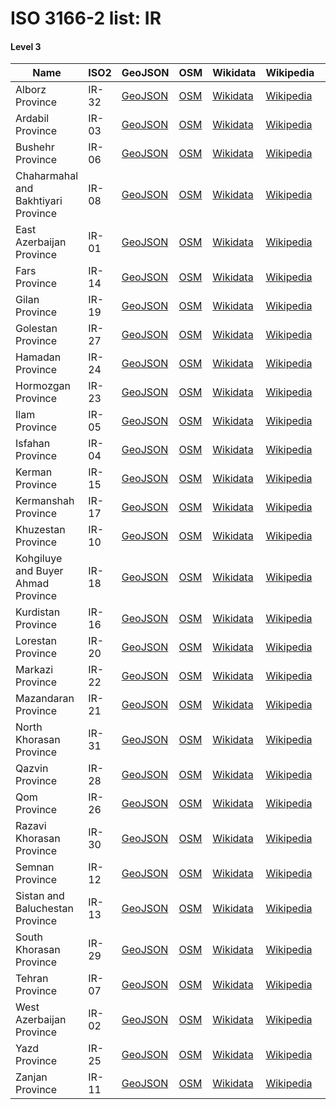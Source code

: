 # ISO 3166-2 list: IR


#### Level 3
Name | ISO2 | GeoJSON | OSM | Wikidata | Wikipedia | population 
--- | --- | --- | --- | --- | --- | --: 
Alborz Province | IR-32 | [GeoJSON](../../geojson/high/iso2/IR/IR-32.geojson) | [OSM](https://www.openstreetmap.org/relation/1015996) | [Wikidata](https://www.wikidata.org/wiki/Q392522) | [Wikipedia](http://en.wikipedia.org/wiki/en%3AAlborz%20Province) | 2,712,400
Ardabil Province | IR-03 | [GeoJSON](../../geojson/high/iso2/IR/IR-03.geojson) | [OSM](https://www.openstreetmap.org/relation/269635) | [Wikidata](https://www.wikidata.org/wiki/Q134228) | [Wikipedia](http://en.wikipedia.org/wiki/en%3AArdabil%20Province) | 1,270,420
Bushehr Province | IR-06 | [GeoJSON](../../geojson/high/iso2/IR/IR-06.geojson) | [OSM](https://www.openstreetmap.org/relation/269575) | [Wikidata](https://www.wikidata.org/wiki/Q132945) | [Wikipedia](http://en.wikipedia.org/wiki/en%3ABushehr%20Province) | 1,163,400
Chaharmahal and Bakhtiyari Province | IR-08 | [GeoJSON](../../geojson/high/iso2/IR/IR-08.geojson) | [OSM](https://www.openstreetmap.org/relation/230033) | [Wikidata](https://www.wikidata.org/wiki/Q171702) | [Wikipedia](http://en.wikipedia.org/wiki/en%3AChaharmahal%20and%20Bakhtiari%20Province) | 947,763
East Azerbaijan Province | IR-01 | [GeoJSON](../../geojson/high/iso2/IR/IR-01.geojson) | [OSM](https://www.openstreetmap.org/relation/2232180) | [Wikidata](https://www.wikidata.org/wiki/Q176081) | [Wikipedia](http://en.wikipedia.org/wiki/en%3AEast%20Azerbaijan%20Province) | 3,909,652
Fars Province | IR-14 | [GeoJSON](../../geojson/high/iso2/IR/IR-14.geojson) | [OSM](https://www.openstreetmap.org/relation/255446) | [Wikidata](https://www.wikidata.org/wiki/Q1004666) | [Wikipedia](http://en.wikipedia.org/wiki/en%3AFars%20Province) | 4,851,274
Gilan Province | IR-19 | [GeoJSON](../../geojson/high/iso2/IR/IR-19.geojson) | [OSM](https://www.openstreetmap.org/relation/241472) | [Wikidata](https://www.wikidata.org/wiki/Q928828) | [Wikipedia](http://en.wikipedia.org/wiki/en%3AGilan%20Province) | 2,530,696
Golestan Province | IR-27 | [GeoJSON](../../geojson/high/iso2/IR/IR-27.geojson) | [OSM](https://www.openstreetmap.org/relation/269903) | [Wikidata](https://www.wikidata.org/wiki/Q170041) | [Wikipedia](http://en.wikipedia.org/wiki/en%3AGolestan%20Province) | 1,868,819
Hamadan Province | IR-24 | [GeoJSON](../../geojson/high/iso2/IR/IR-24.geojson) | [OSM](https://www.openstreetmap.org/relation/241038) | [Wikidata](https://www.wikidata.org/wiki/Q187373) | [Wikipedia](http://en.wikipedia.org/wiki/en%3AHamadan%20Province) | 1,738,234
Hormozgan Province | IR-23 | [GeoJSON](../../geojson/high/iso2/IR/IR-23.geojson) | [OSM](https://www.openstreetmap.org/relation/3385992) | [Wikidata](https://www.wikidata.org/wiki/Q633659) | [Wikipedia](http://en.wikipedia.org/wiki/en%3AHormozgan%20Province) | 1,776,415
Ilam Province | IR-05 | [GeoJSON](../../geojson/high/iso2/IR/IR-05.geojson) | [OSM](https://www.openstreetmap.org/relation/229766) | [Wikidata](https://www.wikidata.org/wiki/Q170570) | [Wikipedia](http://en.wikipedia.org/wiki/en%3AIlam%20Province) | 580,158
Isfahan Province | IR-04 | [GeoJSON](../../geojson/high/iso2/IR/IR-04.geojson) | [OSM](https://www.openstreetmap.org/relation/241475) | [Wikidata](https://www.wikidata.org/wiki/Q1367759) | [Wikipedia](http://en.wikipedia.org/wiki/en%3AIsfahan%20Province) | 5,120,850
Kerman Province | IR-15 | [GeoJSON](../../geojson/high/iso2/IR/IR-15.geojson) | [OSM](https://www.openstreetmap.org/relation/229593) | [Wikidata](https://www.wikidata.org/wiki/Q165352) | [Wikipedia](http://en.wikipedia.org/wiki/en%3AKerman%20Province) | 3,164,718
Kermanshah Province | IR-17 | [GeoJSON](../../geojson/high/iso2/IR/IR-17.geojson) | [OSM](https://www.openstreetmap.org/relation/241037) | [Wikidata](https://www.wikidata.org/wiki/Q174010) | [Wikipedia](http://en.wikipedia.org/wiki/en%3AKermanshah%20Province) | 1,952,434
Khuzestan Province | IR-10 | [GeoJSON](../../geojson/high/iso2/IR/IR-10.geojson) | [OSM](https://www.openstreetmap.org/relation/3661581) | [Wikidata](https://www.wikidata.org/wiki/Q241119) | [Wikipedia](http://en.wikipedia.org/wiki/en%3AKhuzestan%20Province) | 4,710,509
Kohgiluye and Buyer Ahmad Province | IR-18 | [GeoJSON](../../geojson/high/iso2/IR/IR-18.geojson) | [OSM](https://www.openstreetmap.org/relation/241478) | [Wikidata](https://www.wikidata.org/wiki/Q180068) | [Wikipedia](http://en.wikipedia.org/wiki/en%3AKohgiluyeh%20and%20Boyer-Ahmad%20Province) | 713,052
Kurdistan Province | IR-16 | [GeoJSON](../../geojson/high/iso2/IR/IR-16.geojson) | [OSM](https://www.openstreetmap.org/relation/241546) | [Wikidata](https://www.wikidata.org/wiki/Q134386) | [Wikipedia](http://en.wikipedia.org/wiki/en%3AKurdistan%20Province) | 1,603,011
Lorestan Province | IR-20 | [GeoJSON](../../geojson/high/iso2/IR/IR-20.geojson) | [OSM](https://www.openstreetmap.org/relation/229893) | [Wikidata](https://www.wikidata.org/wiki/Q1131727) | [Wikipedia](http://en.wikipedia.org/wiki/en%3ALorestan%20Province) | 1,760,649
Markazi Province | IR-22 | [GeoJSON](../../geojson/high/iso2/IR/IR-22.geojson) | [OSM](https://www.openstreetmap.org/relation/229958) | [Wikidata](https://www.wikidata.org/wiki/Q134417) | [Wikipedia](http://en.wikipedia.org/wiki/fa%3A%D8%A7%D8%B3%D8%AA%D8%A7%D9%86%20%D9%85%D8%B1%DA%A9%D8%B2%DB%8C) | 1,429,475
Mazandaran Province | IR-21 | [GeoJSON](../../geojson/high/iso2/IR/IR-21.geojson) | [OSM](https://www.openstreetmap.org/relation/269900) | [Wikidata](https://www.wikidata.org/wiki/Q308864) | [Wikipedia](http://en.wikipedia.org/wiki/en%3AMazandaran%20Province) | 3,283,582
North Khorasan Province | IR-31 | [GeoJSON](../../geojson/high/iso2/IR/IR-31.geojson) | [OSM](https://www.openstreetmap.org/relation/225444) | [Wikidata](https://www.wikidata.org/wiki/Q180075) | [Wikipedia](http://en.wikipedia.org/wiki/en%3ANorth%20Khorasan%20Province) | 863,092
Qazvin Province | IR-28 | [GeoJSON](../../geojson/high/iso2/IR/IR-28.geojson) | [OSM](https://www.openstreetmap.org/relation/241471) | [Wikidata](https://www.wikidata.org/wiki/Q1105893) | [Wikipedia](http://en.wikipedia.org/wiki/en%3AQazvin%20Province) | 1,273,761
Qom Province | IR-26 | [GeoJSON](../../geojson/high/iso2/IR/IR-26.geojson) | [OSM](https://www.openstreetmap.org/relation/537702) | [Wikidata](https://www.wikidata.org/wiki/Q131664) | [Wikipedia](http://en.wikipedia.org/wiki/en%3AQom%20Province) | 1,292,283
Razavi Khorasan Province | IR-30 | [GeoJSON](../../geojson/high/iso2/IR/IR-30.geojson) | [OSM](https://www.openstreetmap.org/relation/537657) | [Wikidata](https://www.wikidata.org/wiki/Q587090) | [Wikipedia](http://en.wikipedia.org/wiki/en%3ARazavi%20Khorasan%20Province) | 6,434,501
Semnan Province | IR-12 | [GeoJSON](../../geojson/high/iso2/IR/IR-12.geojson) | [OSM](https://www.openstreetmap.org/relation/241474) | [Wikidata](https://www.wikidata.org/wiki/Q168949) | [Wikipedia](http://en.wikipedia.org/wiki/en%3ASemnan%20Province) | 702,360
Sistan and Baluchestan Province | IR-13 | [GeoJSON](../../geojson/high/iso2/IR/IR-13.geojson) | [OSM](https://www.openstreetmap.org/relation/537693) | [Wikidata](https://www.wikidata.org/wiki/Q939575) | [Wikipedia](http://en.wikipedia.org/wiki/en%3ASistan%20and%20Baluchestan%20Province) | 2,775,014
South Khorasan Province | IR-29 | [GeoJSON](../../geojson/high/iso2/IR/IR-29.geojson) | [OSM](https://www.openstreetmap.org/relation/537658) | [Wikidata](https://www.wikidata.org/wiki/Q171551) | [Wikipedia](http://en.wikipedia.org/wiki/en%3ASouth%20Khorasan%20Province) | 768,898
Tehran Province | IR-07 | [GeoJSON](../../geojson/high/iso2/IR/IR-07.geojson) | [OSM](https://www.openstreetmap.org/relation/537701) | [Wikidata](https://www.wikidata.org/wiki/Q590866) | [Wikipedia](http://en.wikipedia.org/wiki/en%3ATehran%20Province) | 13,267,637
West Azerbaijan Province | IR-02 | [GeoJSON](../../geojson/high/iso2/IR/IR-02.geojson) | [OSM](https://www.openstreetmap.org/relation/241593) | [Wikidata](https://www.wikidata.org/wiki/Q134411) | [Wikipedia](http://en.wikipedia.org/wiki/en%3AWest%20Azerbaijan%20Province) | 3,265,219
Yazd Province | IR-25 | [GeoJSON](../../geojson/high/iso2/IR/IR-25.geojson) | [OSM](https://www.openstreetmap.org/relation/3300249) | [Wikidata](https://www.wikidata.org/wiki/Q170568) | [Wikipedia](http://en.wikipedia.org/wiki/en%3AYazd%20Province) | 1,138,533
Zanjan Province | IR-11 | [GeoJSON](../../geojson/high/iso2/IR/IR-11.geojson) | [OSM](https://www.openstreetmap.org/relation/241473) | [Wikidata](https://www.wikidata.org/wiki/Q146726) | [Wikipedia](http://en.wikipedia.org/wiki/en%3AZanjan%20Province) | 1,057,461
